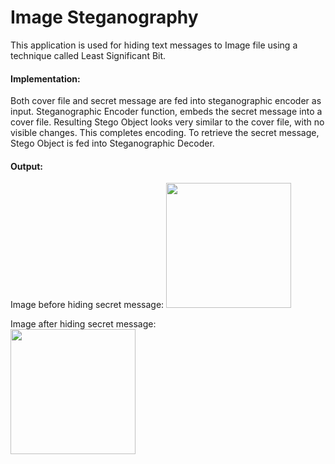 # Image Steganography

 This application is used for hiding text messages to Image file using a technique called Least Significant Bit. 
 
<h4> Implementation: </h4>
Both cover file and secret message are fed into steganographic encoder as input. Steganographic Encoder function, embeds the secret message into a cover file. Resulting Stego Object looks very similar to the cover file, with no visible changes. This completes encoding. To retrieve the secret message, Stego Object is fed into Steganographic Decoder.

<h4> Output: </h4>
Image before hiding secret message: 
<img src="https://github.com/rut00/Image-Steganography/blob/main/original_image.png" width=200>

Image after hiding secret message: <br>
<img src="https://github.com/rut00/Image-Steganography/blob/main/encoded_image.png" width=200>

